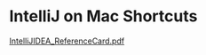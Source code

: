 # IntelliJ on Mac Shortcuts
[IntelliJIDEA_ReferenceCard.pdf](https://github.com/unetman/works/blob/master/resources/IntelliJIDEA_ReferenceCard.pdf?raw=true)